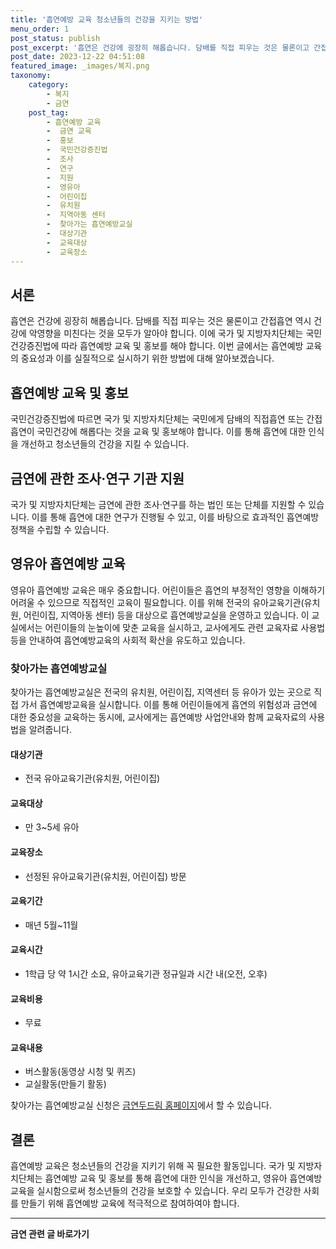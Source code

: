 ```yaml
---
title: '흡연예방 교육 청소년들의 건강을 지키는 방법'
menu_order: 1
post_status: publish
post_excerpt: '흡연은 건강에 굉장히 해롭습니다. 담배를 직접 피우는 것은 물론이고 간접흡연 역시 건강에 악영향을 미친다는 것을 모두가 알아야 합니다. 이에 국가 및 지방자치단체는 국민건강증진법에 따라 흡연예방 교육 및 홍보를 해야 합니다. 이번 글에서는 흡연예방 교육의 중요성과 이를 실질적으로 실시하기 위한 방법에 대해 알아보겠습니다.'
post_date: 2023-12-22 04:51:08
featured_image: _images/복지.png
taxonomy:
    category:
        - 복지
        - 금연
    post_tag:
        - 흡연예방 교육
        -  금연 교육
        -  홍보
        -  국민건강증진법
        -  조사
        -  연구
        -  지원
        -  영유아
        -  어린이집
        -  유치원
        -  지역아동 센터
        -  찾아가는 흡연예방교실
        -  대상기관
        -  교육대상
        -  교육장소
---
```



## 서론

흡연은 건강에 굉장히 해롭습니다. 담배를 직접 피우는 것은 물론이고 간접흡연 역시 건강에 악영향을 미친다는 것을 모두가 알아야 합니다. 이에 국가 및 지방자치단체는 국민건강증진법에 따라 흡연예방 교육 및 홍보를 해야 합니다. 이번 글에서는 흡연예방 교육의 중요성과 이를 실질적으로 실시하기 위한 방법에 대해 알아보겠습니다.

## 흡연예방 교육 및 홍보

국민건강증진법에 따르면 국가 및 지방자치단체는 국민에게 담배의 직접흡연 또는 간접흡연이 국민건강에 해롭다는 것을 교육 및 홍보해야 합니다. 이를 통해 흡연에 대한 인식을 개선하고 청소년들의 건강을 지킬 수 있습니다.

## 금연에 관한 조사·연구 기관 지원

국가 및 지방자치단체는 금연에 관한 조사·연구를 하는 법인 또는 단체를 지원할 수 있습니다. 이를 통해 흡연에 대한 연구가 진행될 수 있고, 이를 바탕으로 효과적인 흡연예방 정책을 수립할 수 있습니다.

## 영유아 흡연예방 교육

영유아 흡연예방 교육은 매우 중요합니다. 어린이들은 흡연의 부정적인 영향을 이해하기 어려울 수 있으므로 직접적인 교육이 필요합니다. 이를 위해 전국의 유아교육기관(유치원, 어린이집, 지역아동 센터) 등을 대상으로 흡연예방교실을 운영하고 있습니다. 이 교실에서는 어린이들의 눈높이에 맞춘 교육을 실시하고, 교사에게도 관련 교육자료 사용법 등을 안내하여 흡연예방교육의 사회적 확산을 유도하고 있습니다.

### 찾아가는 흡연예방교실

찾아가는 흡연예방교실은 전국의 유치원, 어린이집, 지역센터 등 유아가 있는 곳으로 직접 가서 흡연예방교육을 실시합니다. 이를 통해 어린이들에게 흡연의 위험성과 금연에 대한 중요성을 교육하는 동시에, 교사에게는 흡연예방 사업안내와 함께 교육자료의 사용법을 알려줍니다.

#### 대상기관

- 전국 유아교육기관(유치원, 어린이집)

#### 교육대상

- 만 3~5세 유아

#### 교육장소

- 선정된 유아교육기관(유치원, 어린이집) 방문

#### 교육기간

- 매년 5월~11월

#### 교육시간

- 1학급 당 약 1시간 소요, 유아교육기관 정규일과 시간 내(오전, 오후)

#### 교육비용

- 무료

#### 교육내용

- 버스활동(동영상 시청 및 퀴즈)
- 교실활동(만들기 활동)

찾아가는 흡연예방교실 신청은 [금연두드림 홈페이지](http://www.no-smoke.org)에서 할 수 있습니다.

## 결론

흡연예방 교육은 청소년들의 건강을 지키기 위해 꼭 필요한 활동입니다. 국가 및 지방자치단체는 흡연예방 교육 및 홍보를 통해 흡연에 대한 인식을 개선하고, 영유아 흡연예방 교육을 실시함으로써 청소년들의 건강을 보호할 수 있습니다. 우리 모두가 건강한 사회를 만들기 위해 흡연예방 교육에 적극적으로 참여하여야 합니다.
<!-- wp:separator -->
<hr class="wp-block-separator has-alpha-channel-opacity"/>
<!-- /wp:separator -->

<!-- wp:group {"backgroundColor":"base","layout":{"type":"constrained"}} -->
<div class="wp-block-group has-base-background-color has-background"><!-- wp:paragraph {"align":"center","fontSize":"medium"} -->
<p class="has-text-align-center has-large-font-size"><strong>금연 관련 글 바로가기</strong></p>
<!-- /wp:paragraph -->


<!-- wp:latest-posts
{"categories":[{"id":15153,"count":19,"description":"","link":"https://uknowlaw.com/category/%ea%b8%88%ec%97%b0/","name":"금연","slug":"금연","taxonomy":"category","parent":0,"meta":[],"_links":{"self":[{"href":"https://uknowlaw.com/wp-json/wp/v2/categories/15153"}],"collection":[{"href":"https://uknowlaw.com/wp-json/wp/v2/categories"}],"about":[{"href":"https://uknowlaw.com/wp-json/wp/v2/taxonomies/category"}],"wp:post_type":[{"href":"https://uknowlaw.com/wp-json/wp/v2/posts?categories=15153"}],"curies":[{"name":"wp","href":"https://api.w.org/{rel}","templated":true}]}}],"postsToShow":100,"excerptLength":28,"postLayout":"grid","columns":2,"featuredImageAlign":"left","featuredImageSizeSlug":"large","fontSize":"small"} /--></div>
<!-- /wp:group -->